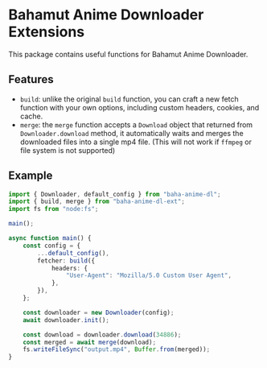 # Bahamut Anime Downloader Extensions

This package contains useful functions for Bahamut Anime Downloader.

## Features

- `build`: unlike the original `build` function, you can craft a new fetch function with your own options, including custom headers, cookies, and cache.
- `merge`: the `merge` function accepts a `Download` object that returned from `Downloader.download` method, it automatically waits and merges the downloaded files into a single mp4 file. (This will not work if `ffmpeg` or file system is not supported)

## Example

```ts
import { Downloader, default_config } from "baha-anime-dl";
import { build, merge } from "baha-anime-dl-ext";
import fs from "node:fs";

main();

async function main() {
    const config = {
        ...default_config(),
        fetcher: build({
            headers: {
                "User-Agent": "Mozilla/5.0 Custom User Agent",
            },
        }),
    };

    const downloader = new Downloader(config);
    await downloader.init();

    const download = downloader.download(34886);
    const merged = await merge(download);
    fs.writeFileSync("output.mp4", Buffer.from(merged));
}
```
